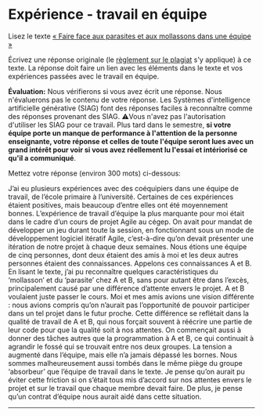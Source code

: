 # Expérience - travail en équipe

Lisez le texte [« Faire face aux parasites et aux mollassons dans une équipe »](https://etsmtl365-my.sharepoint.com/:w:/g/personal/christopher_fuhrman_etsmtl_ca/EcmQ4mhrCt5Ml9FUOiAPMmQBqtH3Z65GXrMLngDaeRCP8g?e=8JXrlf)

Écrivez une réponse originale (le [règlement sur le plagiat](https://www.etsmtl.ca/Etudes/citer-pas-plagier) s'y applique) à ce texte.
La réponse doit faire un lien avec les éléments dans le texte et vos expériences passées avec le travail en équipe.

**Évaluation:** Nous vérifierons si vous avez écrit une réponse.
Nous n'évaluerons pas le contenu de votre réponse.
Les Systèmes d'intelligence artificielle générative (SIAG) font des réponses faciles à reconnaître comme des réponses provenant des SIAG.
⚠️Vous n'avez pas l'autorisation d'utiliser les SIAG pour ce travail.
Plus tard dans le semestre, **si votre équipe porte un manque de performance à l'attention de la personne enseignante, votre réponse et celles de toute l'équipe seront lues avec un grand intérêt pour voir si vous avez réellement lu l'essai et intériorisé ce qu'il a communiqué**.

Mettez votre réponse (environ 300 mots) ci-dessous:

J’ai eu plusieurs expériences avec des coéquipiers dans une équipe de travail, de l’école primaire à l’université. Certaines de ces expériences étaient positives, mais beaucoup d’entre elles ont été moyennement bonnes.
L’expérience de travail d’équipe la plus marquante pour moi était dans le cadre d’un cours de projet Agile au cégep. On avait pour mandat de développer un jeu durant toute la session, en fonctionnant sous un mode de développement logiciel itératif Agile, c’est-à-dire qu’on devait présenter une itération de notre projet à chaque deux semaines. Nous étions une équipe de cinq personnes, dont deux étaient des amis à moi et les deux autres personnes étaient des connaissances. Appelons ces connaissances A et B. En lisant le texte, j’ai pu reconnaître quelques caractéristiques du ‘mollasson’ et du ‘parasite’ chez A et B, sans pour autant être dans l’excès, principalement causé par une différence d’attente envers le projet. A et B voulaient juste passer le cours. Moi et mes amis avions une vision différente : nous avions compris qu’on n’aurait pas l’opportunité de pouvoir participer dans un tel projet dans le futur proche. Cette différence se reflétait dans la qualité de travail de A et B, qui nous forçait souvent à réécrire une partie de leur code pour que la qualité soit à nos attentes. On commençait aussi à donner des tâches autres que la programmation à A et B, ce qui continuait à agrandir le fossé qui se trouvait entre nos deux groupes. La tension a augmenté dans l’équipe, mais elle n’a jamais dépassé les bornes.
Nous sommes malheureusement aussi tombés dans le même piège du groupe ‘absorbeur’ que l’équipe de travail dans le texte. Je pense qu’on aurait pu éviter cette friction si on s’était tous mis d’accord sur nos attentes envers le projet et sur le travail que chaque membre devait faire. De plus, je pense qu’un contrat d’équipe nous aurait aidé dans cette situation.

---
